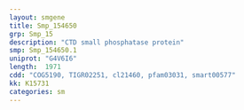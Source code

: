 ```yaml
---
layout: smgene
title: Smp_154650
grp: Smp_15
description: "CTD small phosphatase protein"
smp: Smp_154650.1
uniprot: "G4V6I6"
length:  1971
cdd: "COG5190, TIGR02251, cl21460, pfam03031, smart00577"
kk: K15731
categories: sm
---
```

